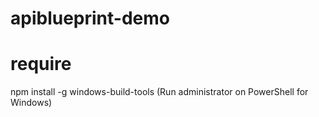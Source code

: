 # apiblueprint-demo

# require
npm install -g windows-build-tools (Run administrator on PowerShell for Windows)
